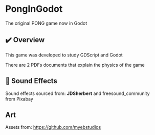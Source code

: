# PongInGodot
 
The original PONG game now in Godot

## ✔️ Overview   

This game was developed to study GDScript and Godot

There are 2 PDFs documents that explain the physics of the game


## 🎵 Sound Effects  
Sound effects sourced from: **JDSherbert** and freesound_community from Pixabay

## Art 
Assets from: https://github.com/myebstudios